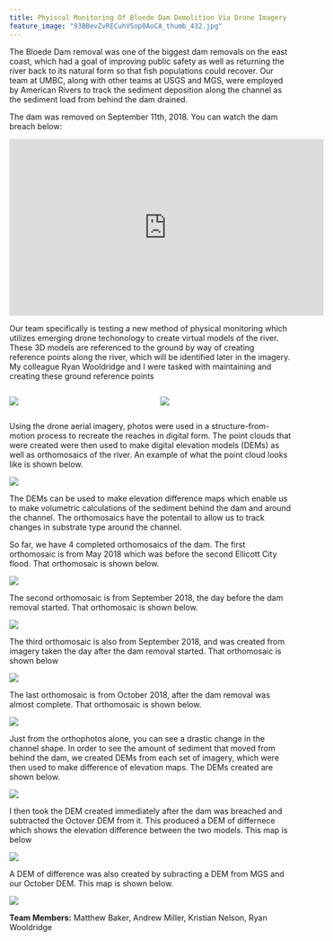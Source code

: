 ```yaml
---
title: Phyiscal Monitoring Of Bloede Dam Demolition Via Drone Imagery
feature_image: "93BBevZvRECuhVSnp0AoCA_thumb_432.jpg"
---
```


The Bloede Dam removal was one of the biggest dam removals on the east coast, which had a goal of improving public safety as well as returning the river back to its natural form so that fish populations could recover. Our team at UMBC, along with other teams at USGS and MGS, were employed by American Rivers to track the sediment deposition along the channel as the sediment load from behind the dam drained. 

The dam was removed on September 11th, 2018. You can watch the dam breach below:

<iframe width="560" height="315" src="https://www.youtube.com/embed/nINVNlcLoeo" frameborder="0" allow="accelerometer; autoplay; encrypted-media; gyroscope; picture-in-picture" allowfullscreen></iframe>


Our team specifically is testing a new method of physical monitoring which utilizes emerging drone techonology to create virtual models of the river. These 3D models are referenced to the ground by way of creating reference points along the river, which will be identified later in the imagery. My colleague Ryan Wooldridge and I were tasked with maintaining and creating these ground reference points 

<!--This is the first row of projects -->
<div style="display:table-row; width:100%; table-layout: fixed">
<div style="display: table-cell; width:700px; margin-right:10px" markdown="1"

![](lalal.jpg)

</div>

<div style="display: table-cell; width:100px">&nbsp;	

</div>

<div style="display: table-cell; width:700px" markdown="1">

![](IMG_0568.JPG)
 
</div>
</div>

Using the drone aerial imagery, photos were used in a structure-from-motion process to recreate the reaches in digital form. The point clouds that were created were then used to make digital elevation models (DEMs) as well as orthomosaics of the river. An example of what the point cloud looks like is shown below. 

![](LeafOffMedd.JPG)

The DEMs can be used to make elevation difference maps which enable us to make volumetric calculations of the sediment behind the dam and around the channel. The orthomosaics have the potentail to allow us to track changes in substrate type around the channel. 

So far, we have 4 completed orthomosaics of the dam. The first orthomosaic is from May 2018 which was before the second Ellicott City flood. That orthomosaic is shown below.

![](ortho1.png)

The second orthomosaic is from September 2018, the day before the dam removal started. That orthomosaic is shown below. 

![](ortho2.png)

The third orthomosaic is also from September 2018, and was created from imagery taken the day after the dam removal started. That orthomosaic is shown below 

![](ortho3.png)

The last orthomosaic is from October 2018, after the dam removal was almost complete. That orthomosaic is shown below. 

![](ortho4.png)

Just from the orthophotos alone, you can see a drastic change in the channel shape. In order to see the amount of sediment that moved from behind the dam, we created DEMs from each set of imagery, which were then used to make difference of elevation maps. The DEMs created are shown below. 

![](dems.png)

I then took the DEM created immediately after the dam was breached and subtracted the Octover DEM from it. This produced a DEM of differnece which shows the elevation difference between the two models. This map is below

![](demofdiff.png)

A DEM of difference was also created by subracting a DEM from MGS and our October DEM. This map is shown below. 

![](usgs_dod_mapV2.jpg)

__Team Members:__ Matthew Baker, Andrew Miller, Kristian Nelson, Ryan Wooldridge




